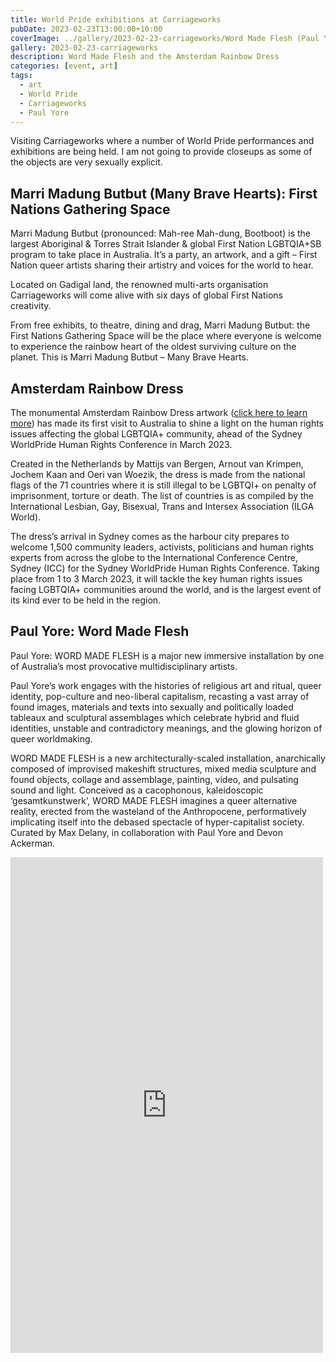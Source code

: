 ```yaml
---
title: World Pride exhibitions at Carriageworks
pubDate: 2023-02-23T13:00:00+10:00
coverImage: ../gallery/2023-02-23-carriageworks/Word Made Flesh (Paul Yore).jpeg
gallery: 2023-02-23-carriageworks
description: Word Made Flesh and the Amsterdam Rainbow Dress
categories: [event, art]
tags:
  - art
  - World Pride
  - Carriageworks
  - Paul Yore
---
```


Visiting Carriageworks where a number of World Pride performances and exhibitions
are being held. I am not going to provide closeups as some of the objects are very sexually explicit.

## Marri Madung Butbut (Many Brave Hearts): First Nations Gathering Space

Marri Madung Butbut (pronounced: Mah-ree Mah-dung, Bootboot) is the largest Aboriginal & Torres Strait Islander & global First Nation LGBTQIA+SB program to take place in Australia. It’s a party, an artwork, and a gift – First Nation queer artists sharing their artistry and voices for the world to hear.

Located on Gadigal land, the renowned multi-arts organisation Carriageworks will come alive with six days of global First Nations creativity.

From free exhibits, to theatre, dining and drag, Marri Madung Butbut: the First Nations Gathering Space will be the place where everyone is welcome to experience the rainbow heart of the oldest surviving culture on the planet. This is Marri Madung Butbut – Many Brave Hearts.

## Amsterdam Rainbow Dress

The monumental Amsterdam Rainbow Dress artwork ([click here to learn more](https://www.amsterdamrainbowdress.com/)) has made its first visit to Australia to shine a light on the human rights issues affecting the global LGBTQIA+ community, ahead of the Sydney WorldPride Human Rights Conference in March 2023.

Created in the Netherlands by Mattijs van Bergen, Arnout van Krimpen, Jochem Kaan and Oeri van Woezik, the dress is made from the national flags of the 71 countries where it is still illegal to be LGBTQI+ on penalty of imprisonment, torture or death. The list of countries is as compiled by the International Lesbian, Gay, Bisexual, Trans and Intersex Association (ILGA World).

The dress’s arrival in Sydney comes as the harbour city prepares to welcome 1,500 community leaders, activists, politicians and human rights experts from across the globe to the International Conference Centre, Sydney (ICC) for the Sydney WorldPride Human Rights Conference. Taking place from 1 to 3 March 2023, it will tackle the key human rights issues facing LGBTQIA+ communities around the world, and is the largest event of its kind ever to be held in the region.

## Paul Yore: Word Made Flesh

Paul Yore: WORD MADE FLESH is a major new immersive installation by one of Australia’s most provocative multidisciplinary artists.

Paul Yore’s work engages with the histories of religious art and ritual, queer identity, pop-culture and neo-liberal capitalism, recasting a vast array of found images, materials and texts into sexually and politically loaded tableaux and sculptural assemblages which celebrate hybrid and fluid identities, unstable and contradictory meanings, and the glowing horizon of queer worldmaking.

WORD MADE FLESH is a new architecturally-scaled installation, anarchically composed of improvised makeshift structures, mixed media sculpture and found objects, collage and assemblage, painting, video, and pulsating sound and light. Conceived as a cacophonous, kaleidoscopic ‘gesamtkunstwerk’, WORD MADE FLESH imagines a queer alternative reality, erected from the wasteland of the Anthropocene, performatively implicating itself into the debased spectacle of hyper-capitalist society.  Curated by Max Delany, in collaboration with Paul Yore and Devon Ackerman.

<iframe src="https://www.facebook.com/plugins/post.php?href=https%3A%2F%2Fwww.facebook.com%2Fchris1.tham%2Fposts%2Fpfbid02bYErZoJG9BBtsq6rX1sM7T3tMMmbPURyWg87dyKvMiFXyLCJ8NTZARdtsJ8kDo9Gl&show_text=true&width=500" width="500" height="793" style="border:none;overflow:hidden" scrolling="no" frameborder="0" allowfullscreen="true" allow="autoplay; clipboard-write; encrypted-media; picture-in-picture; web-share"></iframe>
